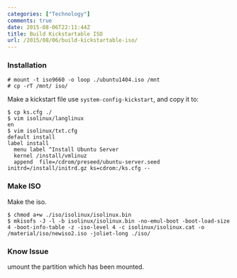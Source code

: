 ```yaml
---
categories: ["Technology"]
comments: true
date: 2015-08-06T22:11:44Z
title: Build Kickstartable ISO
url: /2015/08/06/build-kickstartable-iso/
---
```


### Installation

```
# mount -t iso9660 -o loop ./ubuntu1404.iso /mnt
# cp -rT /mnt/ iso/
```
Make a kickstart file use `system-config-kickstart`, and copy it to:    

```
$ cp ks.cfg ./
$ vim isolinux/langlinux
en
$ vim isolinux/txt.cfg
default install
label install
  menu label ^Install Ubuntu Server
  kernel /install/vmlinuz
  append  file=/cdrom/preseed/ubuntu-server.seed initrd=/install/initrd.gz ks=cdrom:/ks.cfg --
```

### Make ISO
Make the iso.    

```
$ chmod a+w ./iso/isolinux/isolinux.bin 
$ mkisofs -J -l -b isolinux/isolinux.bin -no-emul-boot -boot-load-size 4 -boot-info-table -z -iso-level 4 -c isolinux/isolinux.cat -o /material/iso/newiso2.iso -joliet-long ./iso/
```

### Know Issue
umount the partition which has been mounted.    
